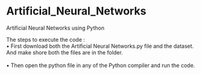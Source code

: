 # Artificial_Neural_Networks
Artificial Neural Networks using Python

The steps to execute the code :<br />
•	First download both the Artificial Neural Networks.py file and the dataset. And make shore both the files are in the folder.<br />							
•	Then open the python file in any of the Python compiler and run the code.<br/>
